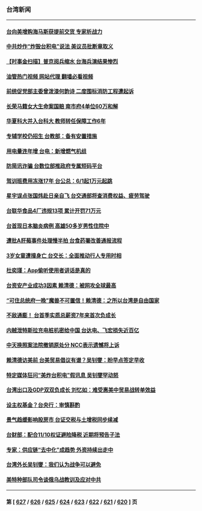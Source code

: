 ### 台湾新闻
---
#### [台向美增购海马斯获提前交货 专家析战力](../../pages/ncid1349361/n13993636.md?05121245) 
#### [中共炒作“炸毁台积电”说法 美议员批断章取义](../../pages/ncid1349361/n13993603.md?05121245) 
#### [【时事金扫描】普京阅兵缩水 台海兵演结果惨烈](../../pages/ncid1349361/n13993177.md?05121245) 
#### [油管热门视频 网站代理 翻墙必看视频](http://138.2.39.72:81/youtube.html?epic-marker?05121245)
#### [前统促党部主委曾泼漆何韵诗 二度围标消防工程遭起诉](../../pages/ncid1349361/n13993112.md?05121245) 
#### [长荣马籍女大生命案国赔 南市府4单位60万和解](../../pages/ncid1349361/n13993166.md?05121245) 
#### [华夏科大并入台科大 教师转任保障工作6年](../../pages/ncid1349361/n13993165.md?05121245) 
#### [专辅学校仍招生 台教部：备有安置措施](../../pages/ncid1349361/n13993163.md?05121245) 
#### [用电量连年增 台电：新增燃气机组](../../pages/ncid1349361/n13993161.md?05121245) 
#### [防简讯诈骗 台数位部推政府专属短码平台](../../pages/ncid1349361/n13993167.md?05121245) 
#### [驾训班费用冻涨17年 台公总：6/1起1万元起跳](../../pages/ncid1349361/n13993168.md?05121245) 
#### [星宇误点张国炜赴日亲自飞 台交通部将查消费权益、疲劳驾驶](../../pages/ncid1349361/n13993169.md?05121245) 
#### [台联华食品4厂违规13项 累计开罚71万元](../../pages/ncid1349361/n13993171.md?05121245) 
#### [台首现日本脑炎病例 高雄50多岁男性住院中](../../pages/ncid1349361/n13993172.md?05121245) 
#### [遭批A肝莓事件处理慢半拍 台食药署改善通报流程](../../pages/ncid1349361/n13993174.md?05121245) 
#### [3岁女童遭撞身亡 台交长：全面推动行人专用时相](../../pages/ncid1349361/n13993151.md?05121245) 
#### [杜奕瑾：App偷听使用者讲话是真的](../../pages/ncid1349361/n13993132.md?05121245) 
#### [台资安产业成功3因素 赖清德：被网攻全球最高](../../pages/ncid1349361/n13993129.md?05121245) 
#### [“可住总统府一晚”魔兽不可置信！赖清德：之所以台湾是自由国家](../../pages/ncid1349361/n13993127.md?05121245) 
#### [不敌通膨！ 台首季实质总薪资7年来首次负成长](../../pages/ncid1349361/n13993096.md?05121245) 
#### [内贼泄特斯拉充电桩机密给中国  台达电、飞宏损失近百亿](../../pages/ncid1349361/n13993124.md?05121245) 
#### [中天换照案法院撤销原处分 NCC表示遗憾将上诉](../../pages/ncid1349361/n13993104.md?05121245) 
#### [赖清德访美前 台美贸易倡议有谱？吴钊燮：盼早点签定早收](../../pages/ncid1349361/n13993095.md?05121245) 
#### [特定媒体狂问“美炸台积电”假讯息 吴钊燮罕动怒](../../pages/ncid1349361/n13993102.md?05121245) 
#### [台湾出口及GDP双双负成长 刘忆如：难受惠美中贸易战转单效益](../../pages/ncid1349361/n13993105.md?05121245) 
#### [设主权基金？台央行：审慎斟酌](../../pages/ncid1349361/n13993106.md?05121245) 
#### [景气趋缓影响股房市 台证交税与土增税同步续减](../../pages/ncid1349361/n13993109.md?05121245) 
#### [台财部：配合11/10权证避险降税 近期将预告子法](../../pages/ncid1349361/n13993111.md?05121245) 
#### [专家：供应链“去中化”成趋势 外资持续出走中](../../pages/ncid1349361/n13992904.md?05121245) 
#### [台湾外长吴钊燮：我们认为战争可以避免](../../pages/ncid1349361/n13992424.md?05121245) 
#### [美特种部队司令谈俄乌战教训及应对中共](../../pages/ncid1349361/n13992407.md?05121245) 

---
#### 第 [ [627](./627.md?05121245) / [626](./626.md?05121245) / [625](./625.md?05121245) / [624](./624.md?05121245) / [623](./623.md?05121245) / [622](./622.md?05121245) / [621](./621.md?05121245) / [620](./620.md?05121245) ] 页

